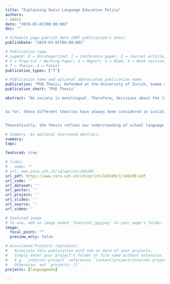```yaml
---
title: "Explaining Swiss Language Education Policy"
authors:
- admin
date: "2019-03-01T00:00:00Z"
doi: ""

# Schedule page publish date (NOT publication's date).
publishDate: "2019-03-01T00:00:00Z"

# Publication type.
# Legend: 0 = Uncategorized; 1 = Conference paper; 2 = Journal article;
# 3 = Preprint / Working Paper; 4 = Report; 5 = Book; 6 = Book section;
# 7 = Thesis; 8 = Patent
publication_types: ["7"]

# Publication name and optional abbreviated publication name.
publication: "PhD Thesis, Defended at the University of Zurich, Summa cum laude."
publication_short: "PhD Thesis"

abstract: "No society is monolingual. Therefore, decisions about the languages that are included in or excluded from school curricula have a major and differential impact on individuals and carry major normative societal implications. The school language policies of the nineteenth and twentieth centuries are typically reduced to nationalism. Language curricula are said to be state's means of creating the monolingual nationals required to prove its legitimacy. However, other explanations have also been advanced. They may rely on actors' interests, on actors' ideas, or on the influence of social, economic, or power structures on the political process.


So far, these different theories have always been considered in isolation, and studies seldom discuss whether the theory they advance retains its explanatory power when alternative explanations are also considered. This project aims to fill this gap. It involves comparing the different theories developed to explain school language policies and testing the causal mechanisms that they propose on an ideal pathway case: officially multilingual and federalist Switzerland. The study therefore asks: What are the underlying reasons for why languages were included in or excluded from the curricula of Swiss state-led schools from the 1830s to the 1980s?


Theoretically, the thesis refines our understanding of school language policies’ underlying causes and mechanisms, and of the relationship among state-building, nation-building, and education policy more generally. Methodologically, by drawing on recent advance historically informed qualitative case studies and, namely, process tracing, the project develops an original tool for a more theoretically informed and multidisciplinary approach to education policy. Empirically, the project takes advantage of the analytical leverage offered by the case of Switzerland and thereby develops the first systematic historical reconstruction of the modern Swiss state’s school language policies."

# Summary. An optional shortened abstract.
summary: 
tags:

featured: true

# links:
# - name: ""
# url: www.zora.uzh.ch/id/eprint/166199
url_pdf: https://www.zora.uzh.ch/id/eprint/166199/1/166199.pdf
url_code: ''
url_dataset: ''
url_poster: ''
url_project: ''
url_slides: ''
url_source: ''
url_video: ''

# Featured image
# To use, add an image named `featured.jpg/png` to your page's folder. 
image:
  focal_point: ""
  preview_only: false

# Associated Projects (optional).
#   Associate this publication with one or more of your projects.
#   Simply enter your project's folder or file name without extension.
#   E.g. `internal-project` references `content/project/internal-project/index.md`.
#   Otherwise, set `projects: []`.
projects: [languageedu]

---
```




